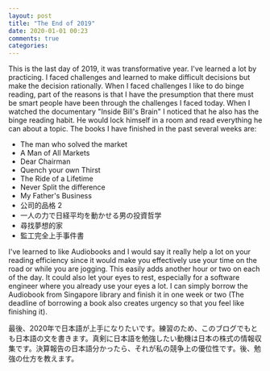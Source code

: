 ```yaml
---
layout: post
title: "The End of 2019"
date: 2020-01-01 00:23 
comments: true
categories: 
---
```

This is the last day of 2019, it was transformative year. I've learned a lot by practicing. I faced challenges and learned to make difficult decisions but make the decision rationally. When I faced challenges I like to do binge reading, part of the reasons is that I have the presumption that there must be smart people have been through the challenges I faced today. When I watched the documentary "Inside Bill's Brain" I noticed that he also has the binge reading habit. He would lock himself in a room and read everything he can about a topic. The books I have finished in the past several weeks are:

* The man who solved the market
* A Man of All Markets
* Dear Chairman
* Quench your own Thirst
* The Ride of a Lifetime
* Never Split the difference
* My Father's Business
* 公司的品格 2
* 一人の力で日経平均を動かせる男の投資哲学
* 尋找夢想的家
* 監工完全上手事件書

I've learned to like Audiobooks and I would say it really help a lot on your reading efficiency since it would make you effectively use your time on the road or while you are jogging. This easily adds another hour or two on each of the day. It could also let your eyes to rest, especially for a software engineer where you already use your eyes a lot. I can simply borrow the Audiobook from Singapore library and finish it in one week or two (The deadline of borrowing a book also creates urgency so that you feel like finishing it).

最後、2020年で日本語が上手になりたいです。練習のため、このブログでもとも日本語の文を書きます。真剣に日本語を勉強したい動機は日本の株式の情報収集です。決算報告の日本語分かったら、それが私の競争上の優位性です。後、勉強の仕方を教えます。
